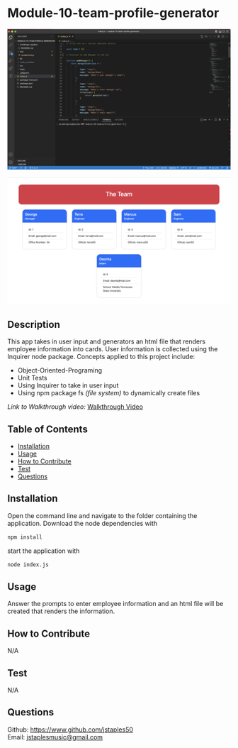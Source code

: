 # Module-10-team-profile-generator 

![team-profile-generator](./assets/team-generator.png)

![team-profile-generator-2](./assets/team-generator-2.png)

## Description
This app takes in user input and generators an html file that renders employee information into cards. User information is collected using the Inquirer node package. Concepts applied to this project include:
- Object-Oriented-Programing
- Unit Tests
- Using Inquirer to take in user input
- Using npm package fs *(file system)* to dynamically create files

*Link to Walkthrough video:* [Walkthrough Video](https://drive.google.com/file/d/1SkrArv157E6mUKpqHvJ2gTzePAW-TAH2/view)

## Table of Contents

- [Installation](#installation)
- [Usage](#usage)
- [How to Contribute](#how-to-contribute)
- [Test](#test)
- [Questions](#questions)

## Installation
Open the command line and navigate to the folder containing the application. Download the node dependencies with 
```bash
npm install
```
 start the application with 
```bash
node index.js
```

## Usage
Answer the prompts to enter employee information and an html file will be created that renders the information.

## How to Contribute
N/A

## Test
N/A

## Questions
Github: https://www.github.com/jstaples50<br>
Email: jstaplesmusic@gmail.com


